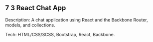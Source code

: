 ## 7 3 React Chat App
Description: 
A chat application using React and the Backbone Router,  models, and collections.

Tech: HTML/CSS/SCSS, Bootstrap, React, Backbone.
